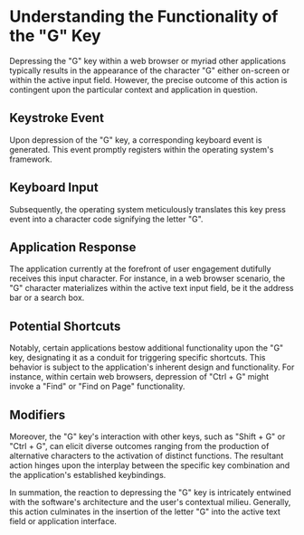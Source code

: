 # Understanding the Functionality of the "G" Key

Depressing the "G" key within a web browser or myriad other applications typically results in the appearance of the character "G" either on-screen or within the active input field. However, the precise outcome of this action is contingent upon the particular context and application in question.

## Keystroke Event

Upon depression of the "G" key, a corresponding keyboard event is generated. This event promptly registers within the operating system's framework.

## Keyboard Input

Subsequently, the operating system meticulously translates this key press event into a character code signifying the letter "G".

## Application Response

The application currently at the forefront of user engagement dutifully receives this input character. For instance, in a web browser scenario, the "G" character materializes within the active text input field, be it the address bar or a search box.

## Potential Shortcuts

Notably, certain applications bestow additional functionality upon the "G" key, designating it as a conduit for triggering specific shortcuts. This behavior is subject to the application's inherent design and functionality. For instance, within certain web browsers, depression of "Ctrl + G" might invoke a "Find" or "Find on Page" functionality.

## Modifiers

Moreover, the "G" key's interaction with other keys, such as "Shift + G" or "Ctrl + G", can elicit diverse outcomes ranging from the production of alternative characters to the activation of distinct functions. The resultant action hinges upon the interplay between the specific key combination and the application's established keybindings.

In summation, the reaction to depressing the "G" key is intricately entwined with the software's architecture and the user's contextual milieu. Generally, this action culminates in the insertion of the letter "G" into the active text field or application interface.
